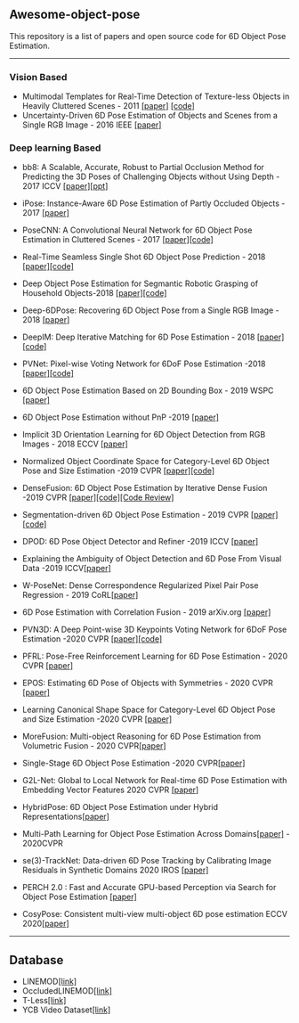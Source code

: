## Awesome-object-pose

This repository is a list of papers and open source code for 6D Object Pose Estimation.

---
### Vision Based

  - Multimodal Templates for Real-Time Detection of Texture-less Objects in Heavily Cluttered Scenes - 2011 [[paper]](http://campar.in.tum.de/pub/hinterstoisser2011linemod/hinterstoisser2011linemod.pdf) [[code]](http://campar.in.tum.de/pub/hinterstoisser2011linemod/hinterstoisser2011linemod.pdf)
  - Uncertainty-Driven 6D Pose Estimation of Objects and Scenes from a Single RGB Image - 2016 IEEE [[paper]](http://wwwpub.zih.tu-dresden.de/~cvweb/publications/papers/2016/rgbpose.pdf)
### Deep learning Based

  - bb8: A Scalable, Accurate, Robust to Partial Occlusion Method for Predicting the 3D Poses of Challenging Objects without Using Depth - 2017 ICCV [[paper]](https://arxiv.org/abs/1703.10896)[[ppt]](https://github.com/MyungHaSong/Awesome-object-pose-estimation/blob/master/bb8.pdf)
 - iPose: Instance-Aware 6D Pose Estimation of Partly Occluded Objects - 2017 [[paper]](https://arxiv.org/abs/1712.01924)
 
  - PoseCNN: A Convolutional Neural Network for 6D Object Pose Estimation in Cluttered Scenes - 2017 [[paper]](https://arxiv.org/abs/1711.00199)[[code]](https://github.com/yuxng/PoseCNN)
   
  - Real-Time Seamless Single Shot 6D Object Pose Prediction - 2018 [[paper]](https://arxiv.org/abs/1711.08848)[[code]](https://github.com/Microsoft/singleshotpose)
  
  - Deep Object Pose Estimation for Segmantic Robotic Grasping of Household Objects-2018 [[paper]](https://arxiv.org/abs/1809.10790)[[code]](https://github.com/NVlabs/Deep_Object_Pose)

  - Deep-6DPose: Recovering 6D Object Pose from a Single RGB Image - 2018 [[paper]](https://arxiv.org/abs/1802.10367)
  - DeepIM: Deep Iterative Matching for 6D Pose Estimation - 2018  [[paper]](https://arxiv.org/abs/1804.00175)[[code]](https://github.com/liyi14/mx-DeepIM)
  - PVNet: Pixel-wise Voting Network for 6DoF Pose Estimation -2018 [[paper]](https://arxiv.org/pdf/1812.11788.pdf)[[code]](https://github.com/zju3dv/pvnet)

  - 6D Object Pose Estimation Based on 2D Bounding Box - 2019 WSPC [[paper]](https://arxiv.org/abs/1901.09366)
  
  - 6D Object Pose Estimation without PnP -2019 [[paper]](https://arxiv.org/abs/1902.01728)
  
  - Implicit 3D Orientation Learning for 6D Object Detection from RGB Images - 2018 ECCV [[paper]](https://arxiv.org/abs/1902.01275)
  
  - Normalized Object Coordinate Space for Category-Level 6D Object Pose and Size Estimation -2019 CVPR [[paper]](https://arxiv.org/abs/1901.02970)[[code]](https://github.com/hughw19/NOCS_CVPR2019)


  
  - DenseFusion: 6D Object Pose Estimation by Iterative Dense Fusion -2019 CVPR [[paper]](https://arxiv.org/abs/1901.04780)[[code]](https://github.com/j96w/DenseFusion)[[Code Review]](https://github.com/MyungHaSong/DenseFusion-Code-Review)
 
  - Segmentation-driven 6D Object Pose Estimation - 2019 CVPR [[paper]](https://arxiv.org/pdf/1812.02541.pdf)[[code]](https://github.com/cvlab-epfl/segmentation-driven-pose)

  - DPOD: 6D Pose Object Detector and Refiner -2019 ICCV [[paper]](https://arxiv.org/pdf/1902.11020.pdf)
  
  - Explaining the Ambiguity of Object Detection and 6D Pose From Visual Data -2019 ICCV[[paper]](https://arxiv.org/abs/1812.00287)
  
  - W-PoseNet: Dense Correspondence Regularized Pixel Pair Pose Regression - 2019 CoRL[[paper]](https://arxiv.org/pdf/1912.11888.pdf)
  
  - 6D Pose Estimation with Correlation Fusion - 2019 arXiv.org [[paper]](https://arxiv.org/abs/1909.12936)
  
  - PVN3D: A Deep Point-wise 3D Keypoints Voting Network for 6DoF Pose Estimation -2020 CVPR [[paper]](https://arxiv.org/abs/1911.04231)[[code]](https://github.com/ethnhe/PVN3D)
  - PFRL: Pose-Free Reinforcement Learning for 6D Pose Estimation - 2020 CVPR [[paper]](https://openaccess.thecvf.com/content_CVPR_2020/papers/Shao_PFRL_Pose-Free_Reinforcement_Learning_for_6D_Pose_Estimation_CVPR_2020_paper.pdf)
  - EPOS: Estimating 6D Pose of Objects with Symmetries - 2020 CVPR [[paper]](https://openaccess.thecvf.com/content_CVPR_2020/papers/Hodan_EPOS_Estimating_6D_Pose_of_Objects_With_Symmetries_CVPR_2020_paper.pdf)
  - Learning Canonical Shape Space for Category-Level 6D Object Pose and Size Estimation -2020 CVPR [[paper]](https://openaccess.thecvf.com/content_CVPR_2020/papers/Chen_Learning_Canonical_Shape_Space_for_Category-Level_6D_Object_Pose_and_CVPR_2020_paper.pdf)
  - MoreFusion: Multi-object Reasoning for 6D Pose Estimation from Volumetric Fusion - 2020 CVPR[[paper]](https://openaccess.thecvf.com/content_CVPR_2020/papers/Wada_MoreFusion_Multi-object_Reasoning_for_6D_Pose_Estimation_from_Volumetric_Fusion_CVPR_2020_paper.pdf)
  - Single-Stage 6D Object Pose Estimation -2020 CVPR[[paper]](https://openaccess.thecvf.com/content_CVPR_2020/papers/Hu_Single-Stage_6D_Object_Pose_Estimation_CVPR_2020_paper.pdf)
  - G2L-Net: Global to Local Network for Real-time 6D Pose Estimation with Embedding Vector Features 2020 CVPR [[paper]](https://openaccess.thecvf.com/content_CVPR_2020/papers/Chen_G2L-Net_Global_to_Local_Network_for_Real-Time_6D_Pose_Estimation_CVPR_2020_paper.pdf)
  - HybridPose: 6D Object Pose Estimation under Hybrid Representations[[paper]](https://openaccess.thecvf.com/content_CVPR_2020/papers/Song_HybridPose_6D_Object_Pose_Estimation_Under_Hybrid_Representations_CVPR_2020_paper.pdf)
  - Multi-Path Learning for Object Pose Estimation Across Domains[[paper]](https://openaccess.thecvf.com/content_CVPR_2020/html/Sundermeyer_Multi-Path_Learning_for_Object_Pose_Estimation_Across_Domains_CVPR_2020_paper.html) - 2020CVPR
  - se(3)-TrackNet: Data-driven 6D Pose Tracking by Calibrating Image Residuals in Synthetic Domains 2020 IROS [[paper]](https://arxiv.org/abs/2007.13866)
  - PERCH 2.0 : Fast and Accurate GPU-based Perception via Search for Object Pose Estimation [[paper]](https://arxiv.org/abs/2008.00326)
  - CosyPose: Consistent multi-view multi-object 6D pose estimation 	ECCV 2020[[paper]](https://arxiv.org/abs/2008.08465)
  

  
  
---
## Database

- LINEMOD[[link]](http://campar.in.tum.de/Main/StefanHinterstoisser)
- OccludedLINEMOD[[link]](https://hci.iwr.uni-heidelberg.de/vislearn/iccv2015-occlusion-challenge/)
- T-Less[[link]](http://cmp.felk.cvut.cz/t-less/)
- YCB Video Dataset[[link]](http://www.ycbbenchmarks.com/)
